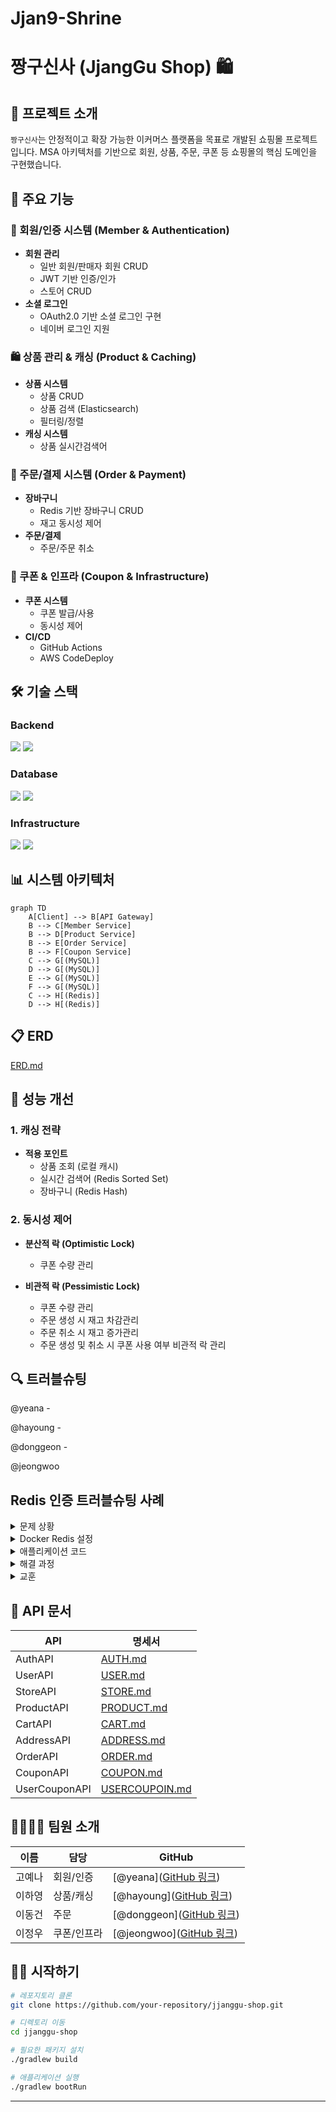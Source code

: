 # Jjan9-Shrine

# 짱구신사 (JjangGu Shop) 🛍️

## 📝 프로젝트 소개

`짱구신사`는 안정적이고 확장 가능한 이커머스 플랫폼을 목표로 개발된 쇼핑몰 프로젝트입니다. MSA 아키텍처를 기반으로 회원, 상품, 주문, 쿠폰 등 쇼핑몰의 핵심 도메인을 구현했습니다.

## 🌟 주요 기능

### 👥 회원/인증 시스템 (Member & Authentication)
- **회원 관리**
  - 일반 회원/판매자 회원 CRUD
  - JWT 기반 인증/인가
  - 스토어 CRUD
- **소셜 로그인**
  - OAuth2.0 기반 소셜 로그인 구현
  - 네이버 로그인 지원

### 🛍️ 상품 관리 & 캐싱 (Product & Caching)
- **상품 시스템**
  - 상품 CRUD
  - 상품 검색 (Elasticsearch)
  - 필터링/정렬
- **캐싱 시스템**
  - 상품 실시간검색어

### 🛒 주문/결제 시스템 (Order & Payment)
- **장바구니**
  - Redis 기반 장바구니 CRUD
  - 재고 동시성 제어
- **주문/결제**
  - 주문/주문 취소

### 🎫 쿠폰 & 인프라 (Coupon & Infrastructure)
- **쿠폰 시스템**
  - 쿠폰 발급/사용
  - 동시성 제어
- **CI/CD**
  - GitHub Actions
  - AWS CodeDeploy

## 🛠 기술 스택

### Backend
<img src="https://img.shields.io/badge/java-007396?style=for-the-badge&logo=java&logoColor=white">
<img src="https://img.shields.io/badge/springboot-6DB33F?style=for-the-badge&logo=springboot&logoColor=white">

### Database
<img src="https://img.shields.io/badge/mysql-4479A1?style=for-the-badge&logo=mysql&logoColor=white">
<img src="https://img.shields.io/badge/redis-DC382D?style=for-the-badge&logo=redis&logoColor=white">

### Infrastructure
<img src="https://img.shields.io/badge/aws-232F3E?style=for-the-badge&logo=amazonaws&logoColor=white">
<img src="https://img.shields.io/badge/docker-2496ED?style=for-the-badge&logo=docker&logoColor=white">

## 📊 시스템 아키텍처

```mermaid
graph TD
    A[Client] --> B[API Gateway]
    B --> C[Member Service]
    B --> D[Product Service]
    B --> E[Order Service]
    B --> F[Coupon Service]
    C --> G[(MySQL)]
    D --> G[(MySQL)]
    E --> G[(MySQL)]
    F --> G[(MySQL)]
    C --> H[(Redis)]
    D --> H[(Redis)]
```

## 📋 ERD
[ERD.md](doc%2FERD.md)


## 🚀 성능 개선

### 1. 캐싱 전략
- **적용 포인트**
  - 상품 조회 (로컬 캐시)
  - 실시간 검색어 (Redis Sorted Set)
  - 장바구니 (Redis Hash)

### 2. 동시성 제어
- **분산적 락 (Optimistic Lock)**
  - 쿠폰 수량 관리
    
- **비관적 락 (Pessimistic Lock)**
  - 쿠폰 수량 관리
  - 주문 생성 시 재고 차감관리
  - 주문 취소 시 재고 증가관리
  - 주문 생성 및 취소 시 쿠폰 사용 여부 비관적 락 관리


## 🔍 트러블슈팅
@yeana - 

@hayoung -

@donggeon -

@jeongwoo 
## Redis 인증 트러블슈팅 사례
<details>
<summary>문제 상황</summary>

- Docker Redis 컨테이너와 애플리케이션 코드의 인증 설정 불일치
- Redis 연결 실패로 서비스 장애 발생
</details>

<details>
<summary>Docker Redis 설정</summary>

```bash
docker run --name jjangushrine-redis \
  -e ALLOW_EMPTY_PASSWORD=no \
  -e REDIS_USERNAME=default \
  -p 6379:6379 \
  -d public.ecr.aws/bitnami/redis:latest
```
</details>

<details>
<summary>애플리케이션 코드</summary>

```python
redis_config = {
    'host': os.getenv('REDIS_HOST', 'localhost'),
    'port': int(os.getenv('REDIS_PORT', 6379)),
    'username': os.getenv('REDIS_USERNAME', 'default'),
    'db': int(os.getenv('REDIS_DB', 0))
}

redis_client = Redis(**redis_config)
```
</details>

<details>
<summary>해결 과정</summary>

1. Bitnami Redis 이미지 기본 설정 확인
   - `ALLOW_EMPTY_PASSWORD=no`: 비밀번호 필수
   - `REDIS_USERNAME=default`: 기본 사용자명

2. Docker 설정 변경으로 해결
   - 비밀번호 인증 비활성화
   - 개발 환경 보안 설정 간소화
</details>

<details>
<summary>교훈</summary>

- Docker 이미지 기본 보안 설정 사전 확인 필요
- 개발/운영 환경별 인증 정책 명확화
</details>


## 📝 API 문서
| API           | 명세서 |
|---------------|-----|
| AuthAPI       | [AUTH.md](doc%2FAUTH.md)    |
| UserAPI       | [USER.md](doc%2FUSER.md)    |
| StoreAPI      | [STORE.md](doc%2FSTORE.md)    |
| ProductAPI    | [PRODUCT.md](doc%2FPRODUCT.md)   |
| CartAPI       | [CART.md](doc%2FCART.md)    |
| AddressAPI    | [ADDRESS.md](doc%2FADDRESS.md)   | 
| OrderAPI      | [ORDER.md](doc%2FORDER.md)    | 
| CouponAPI     | [COUPON.md](doc%2FCOUPON.md)    | 
| UserCouponAPI | [USERCOUPOIN.md](doc%2FUSERCOUPOIN.md)    | 


## 👨‍👩‍👧‍👦 팀원 소개

| 이름 | 담당 | GitHub |
|------|------|--------|
| 고예나 | 회원/인증 | [@yeana]([GitHub 링크](https://github.com/goo3oo?tab=repositories)) |
| 이하영 | 상품/캐싱 | [@hayoung]([GitHub 링크](https://github.com/duol9)) |
| 이동건 | 주문 | [@donggeon]([GitHub 링크](https://github.com/LeeDong-gun)) |
| 이정우 | 쿠폰/인프라 | [@jeongwoo]([GitHub 링크](https://github.com/wldnr1208)) |

## 🏃‍♂️ 시작하기

```bash
# 레포지토리 클론
git clone https://github.com/your-repository/jjanggu-shop.git

# 디렉토리 이동
cd jjanggu-shop

# 필요한 패키지 설치
./gradlew build

# 애플리케이션 실행
./gradlew bootRun
```

---
